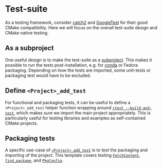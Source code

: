 # Test-suite

As a testing framework, consider [catch2] and [GoogleTest] for their good CMake
compatibility. Here we will focus on the overall test-suite design and CMake
native testing.

## As a subproject

One useful design is to make the test-suite as a [subproject]. This makes it
possible to run the tests post-installation, e.g. for [conda] or Fedora
packaging. Depending on how the tests are imported, some unit-tests or packaging
test would have to be excluded.

## Define `<Project>_add_test`

For functional and packaging tests, it can be useful to define a
`<Project>_add_test` helper function wrapping around [`ctest --build-and-test`],
which makes sure we import the main project appropriately. This is particularly
useful for testing libraries and examples as self-contained CMake projects.

## Packaging tests

A specific use-case of [`<Project>_add_test`] is to test the packaging and
importing of the project. This template covers testing [`FetchContent`],
[`find_package`], and [`PkgConfig`].

[catch2]: https://github.com/catchorg/Catch2
[GoogleTest]: https://google.github.io/googletest
[conda]: https://conda.io/projects/conda/en/latest/index.html

[`ctest --build-and-test`]: inv:cmake:std:cmdoption#ctest.--build-and-test
[`FetchContent`]: inv:cmake:cmake:module#module:FetchContent
[`find_package`]: inv:cmake:cmake:command#command:find_package
[`PkgConfig`]: inv:cmake:cmake:module#module:FindPkgConfig

[subproject]: subproject.md
[`<Project>_add_test`]: #define-project_add_test
